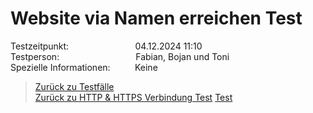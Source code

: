 # Website via Namen erreichen Test
Testzeitpunkt:&nbsp;&nbsp;&nbsp;&nbsp;&nbsp;&nbsp;&nbsp;&nbsp;&nbsp;&nbsp;&nbsp;&nbsp;&nbsp;&nbsp;&nbsp;&nbsp;&nbsp;&nbsp;&nbsp;&nbsp;&nbsp;&nbsp;&nbsp;&nbsp;&nbsp;&nbsp;&nbsp;04.12.2024 11:10  
Testperson:&nbsp;&nbsp;&nbsp;&nbsp;&nbsp;&nbsp;&nbsp;&nbsp;&nbsp;&nbsp;&nbsp;&nbsp;&nbsp;&nbsp;&nbsp;&nbsp;&nbsp;&nbsp;&nbsp;&nbsp;&nbsp;&nbsp;&nbsp;&nbsp;&nbsp;&nbsp;&nbsp;&nbsp;&nbsp;&nbsp; Fabian, Bojan und Toni  
Spezielle Informationen:&nbsp;&nbsp;&nbsp;&nbsp;&nbsp;&nbsp;&nbsp;&nbsp;&nbsp;&nbsp;Keine  

> [Zurück zu Testfälle](Testfaelle.md)  
> [Zurück zu HTTP & HTTPS Verbindung Test](Testfall1.md)
> [Test](Testfall3.md)